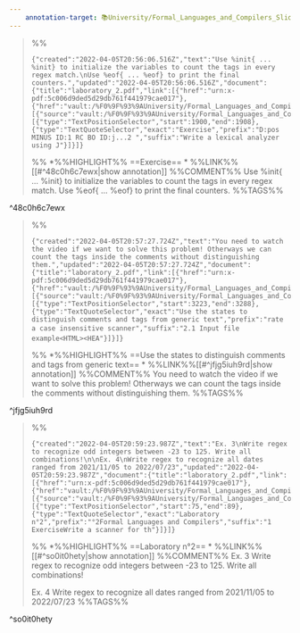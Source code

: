 ```yaml
---
    annotation-target: 📚University/Formal_Languages_and_Compilers_Slides/laboratory_2.pdf
---
```



>%%
>```annotation-json
>{"created":"2022-04-05T20:56:06.516Z","text":"Use %init{ ... %init} to initialize the variables to count the tags in every regex match.\nUse %eof{ ... %eof} to print the final counters.","updated":"2022-04-05T20:56:06.516Z","document":{"title":"laboratory_2.pdf","link":[{"href":"urn:x-pdf:5c006d9ded5d29db761f441979cae017"},{"href":"vault:/%F0%9F%93%9AUniversity/Formal_Languages_and_Compilers_Slides/laboratory_2.pdf"}],"documentFingerprint":"5c006d9ded5d29db761f441979cae017"},"uri":"vault:/%F0%9F%93%9AUniversity/Formal_Languages_and_Compilers_Slides/laboratory_2.pdf","target":[{"source":"vault:/%F0%9F%93%9AUniversity/Formal_Languages_and_Compilers_Slides/laboratory_2.pdf","selector":[{"type":"TextPositionSelector","start":1900,"end":1908},{"type":"TextQuoteSelector","exact":"Exercise","prefix":"D:pos MINUS ID:1 RC BO ID:j...2 ","suffix":"Write a lexical analyzer using J"}]}]}
>```
>%%
>*%%HIGHLIGHT%% ==Exercise== *
>%%LINK%%[[#^48c0h6c7ewx|show annotation]]
>%%COMMENT%%
>Use %init{ ... %init} to initialize the variables to count the tags in every regex match.
>Use %eof{ ... %eof} to print the final counters.
>%%TAGS%%
>
^48c0h6c7ewx


>%%
>```annotation-json
>{"created":"2022-04-05T20:57:27.724Z","text":"You need to watch the video if we want to solve this problem! Otherways we can count the tags inside the comments without distinguishing them.","updated":"2022-04-05T20:57:27.724Z","document":{"title":"laboratory_2.pdf","link":[{"href":"urn:x-pdf:5c006d9ded5d29db761f441979cae017"},{"href":"vault:/%F0%9F%93%9AUniversity/Formal_Languages_and_Compilers_Slides/laboratory_2.pdf"}],"documentFingerprint":"5c006d9ded5d29db761f441979cae017"},"uri":"vault:/%F0%9F%93%9AUniversity/Formal_Languages_and_Compilers_Slides/laboratory_2.pdf","target":[{"source":"vault:/%F0%9F%93%9AUniversity/Formal_Languages_and_Compilers_Slides/laboratory_2.pdf","selector":[{"type":"TextPositionSelector","start":3223,"end":3288},{"type":"TextQuoteSelector","exact":"Use the states to distinguish comments and tags from generic text","prefix":"rate a case insensitive scanner","suffix":"2.1 Input file example<HTML><HEA"}]}]}
>```
>%%
>*%%HIGHLIGHT%% ==Use the states to distinguish comments and tags from generic text== *
>%%LINK%%[[#^jfjg5iuh9rd|show annotation]]
>%%COMMENT%%
>You need to watch the video if we want to solve this problem! Otherways we can count the tags inside the comments without distinguishing them.
>%%TAGS%%
>
^jfjg5iuh9rd


>%%
>```annotation-json
>{"created":"2022-04-05T20:59:23.987Z","text":"Ex. 3\nWrite regex to recognize odd integers between -23 to 125. Write all combinations!\n\nEx. 4\nWrite regex to recognize all dates ranged from 2021/11/05 to 2022/07/23","updated":"2022-04-05T20:59:23.987Z","document":{"title":"laboratory_2.pdf","link":[{"href":"urn:x-pdf:5c006d9ded5d29db761f441979cae017"},{"href":"vault:/%F0%9F%93%9AUniversity/Formal_Languages_and_Compilers_Slides/laboratory_2.pdf"}],"documentFingerprint":"5c006d9ded5d29db761f441979cae017"},"uri":"vault:/%F0%9F%93%9AUniversity/Formal_Languages_and_Compilers_Slides/laboratory_2.pdf","target":[{"source":"vault:/%F0%9F%93%9AUniversity/Formal_Languages_and_Compilers_Slides/laboratory_2.pdf","selector":[{"type":"TextPositionSelector","start":75,"end":89},{"type":"TextQuoteSelector","exact":"Laboratory n°2","prefix":"°2Formal Languages and Compilers","suffix":"1 ExerciseWrite a scanner for th"}]}]}
>```
>%%
>*%%HIGHLIGHT%% ==Laboratory n°2== *
>%%LINK%%[[#^so0it0hety|show annotation]]
>%%COMMENT%%
>Ex. 3
>Write regex to recognize odd integers between -23 to 125. Write all combinations!
>
>Ex. 4
>Write regex to recognize all dates ranged from 2021/11/05 to 2022/07/23
>%%TAGS%%
>
^so0it0hety

